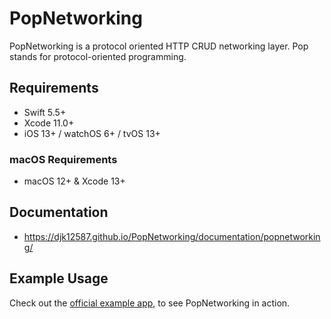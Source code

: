 # PopNetworking

PopNetworking is a protocol oriented HTTP CRUD networking layer. Pop stands for protocol-oriented programming.

## Requirements
- Swift 5.5+ 
- Xcode 11.0+
- iOS 13+ / watchOS 6+ / tvOS 13+
### macOS Requirements
- macOS 12+ & Xcode 13+

## Documentation
- https://djk12587.github.io/PopNetworking/documentation/popnetworking/

## Example Usage
Check out the [official example app](https://github.com/djk12587/PopNetworking-ExampleApp), to see PopNetworking in action.
